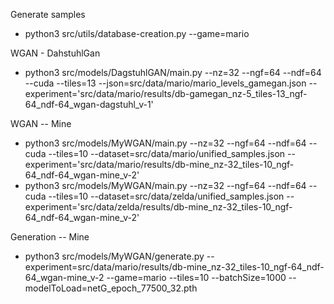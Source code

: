 Generate samples
* python3 src/utils/database-creation.py --game=mario

WGAN - DahstuhlGan
* python3 src/models/DagstuhlGAN/main.py --nz=32 --ngf=64 --ndf=64 --cuda --tiles=13 --json=src/data/mario/mario_levels_gamegan.json --experiment='src/data/mario/results/db-gamegan_nz-5_tiles-13_ngf-64_ndf-64_wgan-dagstuhl_v-1'

WGAN -- Mine
* python3 src/models/MyWGAN/main.py --nz=32 --ngf=64 --ndf=64 --cuda --tiles=10 --dataset=src/data/mario/unified_samples.json --experiment='src/data/mario/results/db-mine_nz-32_tiles-10_ngf-64_ndf-64_wgan-mine_v-2'
* python3 src/models/MyWGAN/main.py --nz=32 --ngf=64 --ndf=64 --cuda --tiles=10 --dataset=src/data/zelda/unified_samples.json --experiment='src/data/zelda/results/db-mine_nz-32_tiles-10_ngf-64_ndf-64_wgan-mine_v-2'

Generation -- Mine
* python3 src/models/MyWGAN/generate.py --experiment=src/data/mario/results/db-mine_nz-32_tiles-10_ngf-64_ndf-64_wgan-mine_v-2 --game=mario --tiles=10 --batchSize=1000 --modelToLoad=netG_epoch_77500_32.pth
